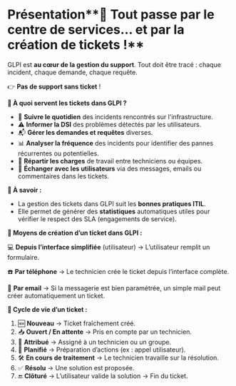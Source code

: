 # Présentation**📌 Tout passe par le centre de services… et par la création de tickets !**

GLPI est **au cœur de la gestion du support**. Tout doit être tracé : chaque incident, chaque demande, chaque requête.

👉 **Pas de support sans ticket** !



**🎯 À quoi servent les tickets dans GLPI ?**

- 📅 **Suivre le quotidien** des incidents rencontrés sur l'infrastructure.
- ⚠️ **Informer la DSI** des problèmes détectés par les utilisateurs.
- 📬 **Gérer les demandes et requêtes** diverses.
- 📊 **Analyser la fréquence** des incidents pour identifier des pannes récurrentes ou potentielles.
- 🧮 **Répartir les charges** de travail entre techniciens ou équipes.
- 💬 **Échanger avec les utilisateurs** via des messages, emails ou commentaires dans les tickets.



**🧠 À savoir :**

- La gestion des tickets dans GLPI suit les **bonnes pratiques ITIL**.
- Elle permet de générer des **statistiques** automatiques utiles pour vérifier le respect des SLA (engagements de service).



**🧰 Moyens de création d’un ticket dans GLPI :**

💻 **Depuis l’interface simplifiée** (utilisateur) → L’utilisateur remplit un formulaire.

☎️ **Par téléphone** → Le technicien crée le ticket depuis l’interface complète.

📧 **Par email** → Si la messagerie est bien paramétrée, un simple mail peut créer automatiquement un ticket.



**🔄 Cycle de vie d’un ticket :**

1.  🆕 **Nouveau** → Ticket fraîchement créé.
2.  📥 **Ouvert / En attente** → Pris en compte par un technicien.
3.  👤 **Attribué** → Assigné à un technicien ou un groupe.
4.  📅 **Planifié** → Préparation d’actions (ex : appel utilisateur).
5.  🛠️ **En cours de traitement** → Le technicien travaille sur la résolution.
6.  ✅ **Résolu** → Une solution est proposée.
7.  🔚 **Clôturé** → L’utilisateur valide la solution → Fin du ticket.
